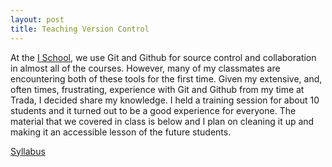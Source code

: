 ```yaml
---
layout: post
title: Teaching Version Control
---
```


At the [I School](http://ischool.berkeley.edu), we use Git and Github for source control and collaboration in almost all of the courses. However, many of my classmates are encountering both of these tools for the first time. Given my extensive, and, often times, frustrating, experience with Git and Github from my time at Trada, I decided share my knowledge. I held a training session for about 10 students and it turned out to be a good experience for everyone. The material that we covered in class is below and I plan on cleaning it up and making it an accessible lesson of the future students.

[Syllabus](https://www.evernote.com/shard/s200/sh/84bb3892-442e-4cab-98fa-8f8c4ef6856b/853dc6aff6f0c71de475eed1ebc936a4)
